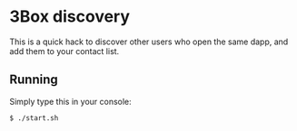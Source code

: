 # 3Box discovery

This is a quick hack to discover other users who open the same dapp, and add them to your contact list.

## Running

Simply type this in your console:
```sh
$ ./start.sh
```
